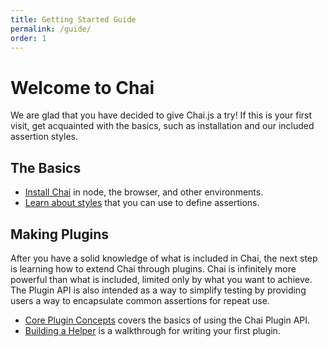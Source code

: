 ```yaml
---
title: Getting Started Guide
permalink: /guide/
order: 1
---
```


# Welcome to Chai

We are glad that you have decided to give Chai.js a try! If this is your first
visit, get acquainted with the basics, such as installation and our included
assertion styles.

## The Basics

- [Install Chai](/guide/installation/) in node, the browser, and other environments.
- [Learn about styles](/guide/styles/) that you can use to define assertions.

## Making Plugins

After you have a solid knowledge of what is included in Chai, the next step is
learning how to extend Chai through plugins. Chai is infinitely more powerful
than what is included, limited only by what you want to achieve. The Plugin API
is also intended as a way to simplify testing by providing users a way to
encapsulate common assertions for repeat use.

- [Core Plugin Concepts](/guide/plugins/) covers the basics of using the Chai Plugin API.
- [Building a Helper](/guide/helpers/) is a walkthrough for writing your first plugin.
